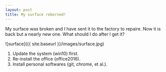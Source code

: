 ```yaml
---
layout: post
title: My surface reborned!
---
```


My surface was broken and I have sent it to the factory to repaire. Now it is back but a nearly new one. What should I do after I get it?

![surface]({{ site.baseurl }}/images/surface.jpg)

1. Update the system (win10) first.
2. Re-install the office (office2016).
3. Install personal softwares (git, chrome, et al.). 

